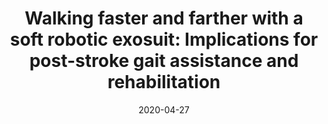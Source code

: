 ---
title: "Walking faster and farther with a soft robotic exosuit: Implications for post-stroke gait assistance and rehabilitation"
collection: publications
permalink: /publication/2020-IEE
date: 2020-04-27
venue: 'Engineering'
citation: 'Awad L., Kudzia P., Revi D., Ellis T., Walsh C., Walking faster and farther with a soft robotic exosuit: Implications for post-stroke gait assistance and rehabilitation. IEEE Open Journal of Engineering in Medicine and Biology, 2020'
---